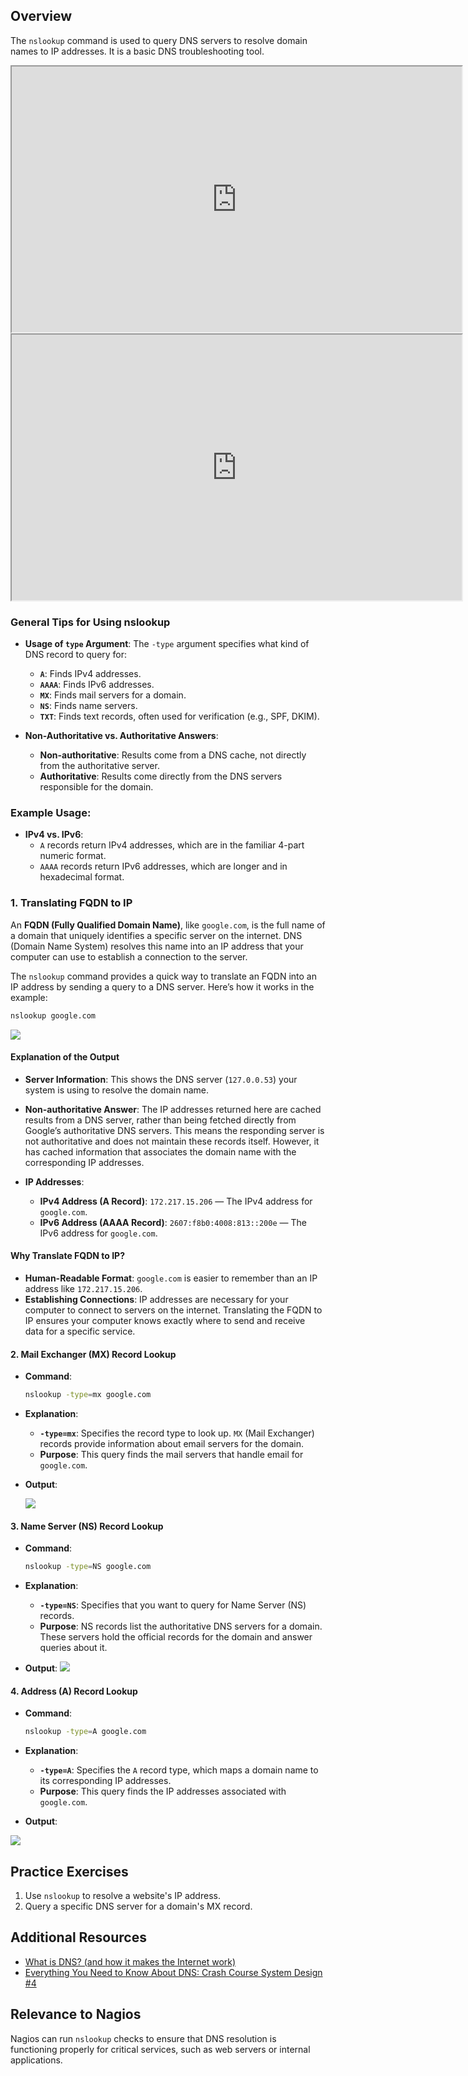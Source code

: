 
## Overview

The `nslookup` command is used to query DNS servers to resolve domain names to IP addresses. It is a basic DNS troubleshooting tool.



<iframe width="720" height="425"
src="https://www.youtube.com/embed/jf-x76XYY2o&ab">
</iframe>

<iframe width="720" height="425"
src="https://www.youtube.com/embed/CQNRg9dsSsM">
</iframe>



### General Tips for Using nslookup

- **Usage of `type` Argument**: The `-type` argument specifies what kind of DNS record to query for:
  - **`A`**: Finds IPv4 addresses.
  - **`AAAA`**: Finds IPv6 addresses.
  - **`MX`**: Finds mail servers for a domain.
  - **`NS`**: Finds name servers.
  - **`TXT`**: Finds text records, often used for verification (e.g., SPF, DKIM).
  
- **Non-Authoritative vs. Authoritative Answers**:
  - **Non-authoritative**: Results come from a DNS cache, not directly from the authoritative server.
  - **Authoritative**: Results come directly from the DNS servers responsible for the domain.

### Example Usage:
- **IPv4 vs. IPv6**:
  - `A` records return IPv4 addresses, which are in the familiar 4-part numeric format.
  - `AAAA` records return IPv6 addresses, which are longer and in hexadecimal format.
### 1. **Translating FQDN to IP**

An **FQDN (Fully Qualified Domain Name)**, like `google.com`, is the full name of a domain that uniquely identifies a specific server on the internet. DNS (Domain Name System) resolves this name into an IP address that your computer can use to establish a connection to the server. 

The `nslookup` command provides a quick way to translate an FQDN into an IP address by sending a query to a DNS server. Here’s how it works in the example:


```bash
nslookup google.com
```

![](./img/nslookup4.png)

#### Explanation of the Output

- **Server Information**: This shows the DNS server (`127.0.0.53`) your system is using to resolve the domain name.

- **Non-authoritative Answer**: The IP addresses returned here are cached results from a DNS server, rather than being fetched directly from Google’s authoritative DNS servers. This means the responding server is not authoritative and does not maintain these records itself. However, it has cached information that associates the domain name with the corresponding IP addresses.

- **IP Addresses**:
  - **IPv4 Address (A Record)**: `172.217.15.206` — The IPv4 address for `google.com`.
  - **IPv6 Address (AAAA Record)**: `2607:f8b0:4008:813::200e` — The IPv6 address for `google.com`.

#### Why Translate FQDN to IP?

- **Human-Readable Format**: `google.com` is easier to remember than an IP address like `172.217.15.206`.
- **Establishing Connections**: IP addresses are necessary for your computer to connect to servers on the internet. Translating the FQDN to IP ensures your computer knows exactly where to send and receive data for a specific service.



#### 2. **Mail Exchanger (MX) Record Lookup**
- **Command**:
  ```bash
  nslookup -type=mx google.com
  ```
- **Explanation**:
  - **`-type=mx`**: Specifies the record type to look up. `MX` (Mail Exchanger) records provide information about email servers for the domain.
  - **Purpose**: This query finds the mail servers that handle email for `google.com`.

- **Output**:

    ![](./img/nslookup1.png)

#### 3. **Name Server (NS) Record Lookup**
- **Command**:
  ```bash
  nslookup -type=NS google.com
  ```
- **Explanation**:
  - **`-type=NS`**: Specifies that you want to query for Name Server (NS) records.
  - **Purpose**: NS records list the authoritative DNS servers for a domain. These servers hold the official records for the domain and answer queries about it.

- **Output**:
![](./img/nslookup2.png)

#### 4. **Address (A) Record Lookup**
- **Command**:
  ```bash
  nslookup -type=A google.com
  ```
- **Explanation**:
  - **`-type=A`**: Specifies the `A` record type, which maps a domain name to its corresponding IP addresses.
  - **Purpose**: This query finds the IP addresses associated with `google.com`.

- **Output**:

![](./img/nslookup1.png)

## Practice Exercises
1. Use `nslookup` to resolve a website's IP address.
2. Query a specific DNS server for a domain's MX record.

## Additional Resources
- [What is DNS? (and how it makes the Internet work)](https://www.youtube.com/watch?v=NiQTs9DbtW4&ab_channel=NetworkChuck)
- [Everything You Need to Know About DNS: Crash Course System Design #4](https://www.youtube.com/watch?v=27r4Bzuj5NQ&ab_channel=ByteByteGo)


## Relevance to Nagios
Nagios can run `nslookup` checks to ensure that DNS resolution is functioning properly for critical services, such as web servers or internal applications.

